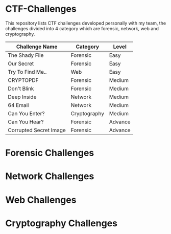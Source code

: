 # CTF-Challenges
This repository lists CTF challenges developed personally with my team, the challenges divided into 4 category which are forensic, network, web and cryptography.

| Challenge Name | Category | Level  |
|----------------|----------|--------|
| The Shady File | Forensic | Easy   |
| Our Secret     | Forensic | Easy   |
| Try To Find Me.. | Web      | Easy   |
| CRYPTOPDF      | Forensic | Medium |
| Don't Blink    | Forensic | Medium |
| Deep Inside    | Network  | Medium |
| 64 Email       | Network  | Medium |
| Can You Enter?  | Cryptography  | Medium |
| Can You Hear?  | Forensic  | Advance |
| Corrupted Secret Image  | Forensic  | Advance |

# Forensic Challenges
# Network Challenges
# Web Challenges
# Cryptography Challenges
